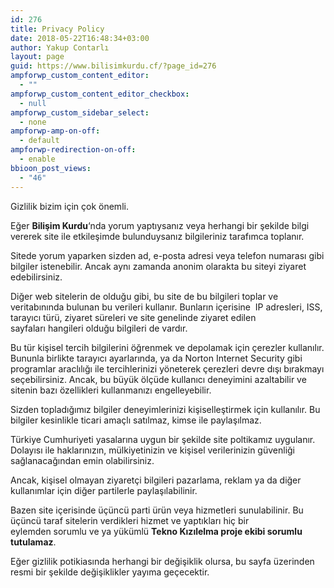 ```yaml
---
id: 276
title: Privacy Policy
date: 2018-05-22T16:48:34+03:00
author: Yakup Contarlı
layout: page
guid: https://www.bilisimkurdu.cf/?page_id=276
ampforwp_custom_content_editor:
  - ""
ampforwp_custom_content_editor_checkbox:
  - null
ampforwp_custom_sidebar_select:
  - none
ampforwp-amp-on-off:
  - default
ampforwp-redirection-on-off:
  - enable
bbioon_post_views:
  - "46"
---
```

Gizlilik bizim için çok önemli.

Eğer **Bilişim Kurdu**&#8216;nda yorum yaptıysanız veya herhangi bir şekilde bilgi vererek site ile etkileşimde bulunduysanız bilgileriniz tarafımca toplanır.

Sitede yorum yaparken sizden ad, e-posta adresi veya telefon numarası gibi bilgiler istenebilir. Ancak aynı zamanda anonim olarakta bu siteyi ziyaret edebilirsiniz.

Diğer web sitelerin de olduğu gibi, bu site de bu bilgileri toplar ve veritabınında bulunan bu verileri kullanır. Bunların içerisine  IP adresleri, ISS, tarayıcı türü, ziyaret süreleri ve site genelinde ziyaret edilen sayfaları hangileri olduğu bilgileri de vardır.

Bu tür kişisel tercih bilgilerini öğrenmek ve depolamak için çerezler kullanılır. Bununla birlikte tarayıcı ayarlarında, ya da Norton Internet Security gibi programlar araclılığı ile tercihlerinizi yöneterek çerezleri devre dışı bırakmayı seçebilirsiniz. Ancak, bu büyük ölçüde kullanıcı deneyimini azaltabilir ve sitenin bazı özellikleri kullanmanızı engelleyebilir.

Sizden topladığımız bilgiler deneyimlerinizi kişiselleştirmek için kullanılır. Bu bilgiler kesinlikle ticari amaçlı satılmaz, kimse ile paylaşılmaz.

Türkiye Cumhuriyeti yasalarına uygun bir şekilde site poltikamız uygulanır. Dolayısı ile haklarınızın, mülkiyetinizin ve kişisel verilerinizin güvenliği sağlanacağından emin olabilirsiniz.

Ancak, kişisel olmayan ziyaretçi bilgileri pazarlama, reklam ya da diğer kullanımlar için diğer partilerle paylaşılabilinir.

Bazen site içerisinde üçüncü parti ürün veya hizmetleri sunulabilinir. Bu üçüncü taraf sitelerin verdikleri hizmet ve yaptıkları hiç bir eylemden sorumlu ve ya yükümlü **Tekno Kızılelma proje ekibi sorumlu tutulamaz**.

Eğer gizlilik potikiasında herhangi bir değişiklik olursa, bu sayfa üzerinden resmi bir şekilde değişiklikler yayıma geçecektir.
